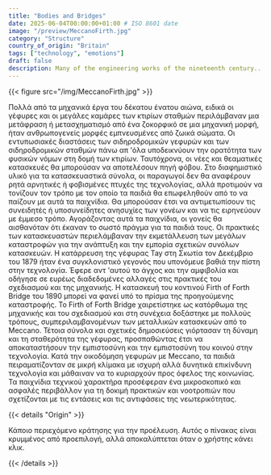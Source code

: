 ```yaml
---
title: "Bodies and Bridges"
date: 2025-06-04T00:00:00+01:00 # ISO 8601 date
image: "/preview/MeccanoFirth.jpg"
category: "Structure"
country_of_origin: "Britain"
tags: ["technology", "emotions"]
draft: false
description: Many of the engineering works of the nineteenth century...
---
```




{{< figure src="/img/MeccanoFirth.jpg" >}}

Πολλά από τα μηχανικά έργα του δέκατου ένατου αιώνα, ειδικά οι γέφυρες και οι μεγάλες καμάρες των κτιρίων σταθμών περιλάμβαναν μια μετάφραση ή μετασχηματισμό από ένα ζοκορφικό σε μια μηχανική μορφή, ήταν ανθρωπογενείς μορφές εμπνευσμένες από ζωικά σώματα. Οι εντυπωσιακές διαστάσεις των σιδηροδρομικών γεφυρών και των σιδηροδρομικών σταθμών πάνω απ 'όλα υποδεικνύουν την ορατότητα των φυσικών νόμων στη δομή των κτιρίων. Ταυτόχρονα, οι νέες και θεαματικές κατασκευές θα μπορούσαν να αποτελέσουν πηγή φόβου. Στο διαφημιστικό υλικό για τα κατασκευαστικά σύνολα, οι παραγωγοί δεν θα αναφέρουν ρητά αρνητικές ή φοβισμένες πτυχές της τεχνολογίας, αλλά προτιμούν να τονίζουν τον τρόπο με τον οποίο τα παιδιά θα επωφεληθούν από το να παίζουν με αυτά τα παιχνίδια. Θα μπορούσαν έτσι να αντιμετωπίσουν τις συνειδητές ή υποσυνείδητες ανησυχίες των γονέων και να τις ειρηνεύουν με έμμεσο τρόπο. Αγοράζοντας αυτά τα παιχνίδια, οι γονείς θα αισθανόταν ότι έκαναν το σωστό πράγμα για τα παιδιά τους. Οι πρακτικές των κατασκευαστών περιελάμβαναν την εκμετάλλευση των μεγάλων καταστροφών για την ανάπτυξη και την εμπορία σχετικών συνόλων κατασκευών. Η κατάρρευση της γέφυρας Tay στη Σκωτία τον Δεκέμβριο του 1879 ήταν ένα συγκλονιστικό γεγονός που υπονόμευε βαθιά την πίστη στην τεχνολογία. Έφερε αντ 'αυτού το άγχος και την αμφιβολία και οδήγησε σε ευρέως διαδεδομένες αλλαγές στις πρακτικές του σχεδιασμού και της μηχανικής. Η κατασκευή του κοντινού Firth of Forth Bridge του 1890 μπορεί να φανεί υπό το πρίσμα της προηγούμενης καταστροφής. Το Firth of Forth Bridge χαιρετίστηκε ως κατόρθωμα της μηχανικής και του σχεδιασμού και στη συνέχεια δοξάστηκε με πολλούς τρόπους, συμπεριλαμβανομένων των μεταλλικών κατασκευών από το Meccano. Τέτοια σύνολα και σχετικές δημοσιεύσεις γιόρτασαν τη δύναμη και τη σταθερότητα της γέφυρας, προσπαθώντας έτσι να αποκαταστήσουν την εμπιστοσύνη και την εμπιστοσύνη του κοινού στην τεχνολογία. Κατά την οικοδόμηση γεφυρών με Meccano, τα παιδιά πειραματίζονταν σε μικρή κλίμακα με ισχυρή αλλά δυνητικά επικίνδυνη τεχνολογία και μάθαιναν να το κυριαρχούν προς όφελος της κοινωνίας. Τα παιχνίδια τεχνικού χαρακτήρα προσέφεραν ένα μικροσκοπικό και ασφαλές περιβάλλον για τη δοκιμή πρακτικών και νοοτροπιών που σχετίζονται με τις εντάσεις και τις αντιφάσεις της νεωτερικότητας.

{{< details "Origin" >}}

Κάποιο περιεχόμενο κράτησης για την προέλευση. Αυτός ο πίνακας είναι κρυμμένος από προεπιλογή, αλλά αποκαλύπτεται όταν ο χρήστης κάνει κλικ.

{{< /details >}}

